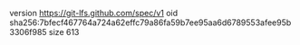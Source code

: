 version https://git-lfs.github.com/spec/v1
oid sha256:7bfecf467764a724a62effc79a86fa59b7ee95aa6d6789553afee95b3306f985
size 613
